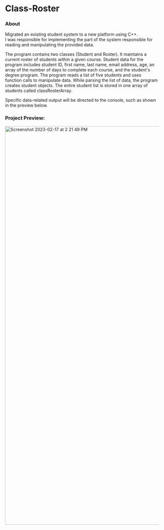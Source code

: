 # Class-Roster

<h3>About</h3>
<p>Migrated an existing student system to a new platform using C++. <br>I was responsible for implementing the part of the system responsible for reading and manipulating the provided data.</p>
<p>The program contains two classes (Student and Roster). It maintains a current roster of students within a given course. Student data for the program includes student ID, first name, last name, email address, age, an array of the number of days to complete each course, and the student's degree program. The program reads a list of five students and uses function calls to manipulate data. While parsing the list of data, the program creates student objects. The entire student list is stored in one array of students called classRosterArray.</p>
<p>Specific data-related output will be directed to the console, such as shown in the preview below.</p>

<h3>Project Preview:</h3>
<img width="1303" alt="Screenshot 2023-02-17 at 2 21 49 PM" src="https://user-images.githubusercontent.com/39343886/219767421-1d513584-5660-4147-8878-556b8d4958d3.png">
